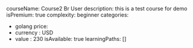 courseName: Course2 Br User
description: this is a test course for demo
isPremium: true
complexity: beginner
categories:
- golang
price: 
 - currency : USD
 - value : 230
isAvailable: true
learningPaths: []